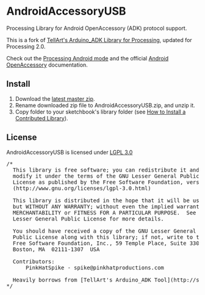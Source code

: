 AndroidAccessoryUSB
===================

Processing Library for Android OpenAccessory (ADK) protocol support.

This is a fork of [TellArt's Arduino_ADK Library for Processing](http://stream.tellart.com/controlling-arduino-with-android/), updated for Processing 2.0.

Check out the [Processing Android mode](http://wiki.processing.org/w/Android) and the official [Android OpenAccessory](http://developer.android.com/tools/adk/index.html) documentation.

Install
-------
1. Download the [latest master zip](https://github.com/PinkHatSpike/AndroidAccessoryUSB/archive/master.zip).
2. Rename downloaded zip file to AndroidAccessoryUSB.zip, and unzip it.
3. Copy folder to your sketchbook's library folder (see [How to Install a Contributed Library](http://wiki.processing.org/w/How_to_Install_a_Contributed_Library)).

License
-------
AndroidAccessoryUSB is licensed under [LGPL 3.0](http://www.gnu.org/licenses/lgpl-3.0.html)

<pre>
/*
  This library is free software; you can redistribute it and/or
  modify it under the terms of the GNU Lesser General Public
  License as published by the Free Software Foundation, version 3.0.
  (http://www.gnu.org/licenses/lgpl-3.0.html)

  This library is distributed in the hope that it will be useful,
  but WITHOUT ANY WARRANTY; without even the implied warranty of
  MERCHANTABILITY or FITNESS FOR A PARTICULAR PURPOSE.  See the GNU
  Lesser General Public License for more details.

  You should have received a copy of the GNU Lesser General
  Public License along with this library; if not, write to the
  Free Software Foundation, Inc., 59 Temple Place, Suite 330,
  Boston, MA  02111-1307  USA
  
  Contributors:
      PinkHatSpike - spike@pinkhatproductions.com
      
  Heavily borrows from [TellArt's Arduino_ADK Tool](http://stream.tellart.com/controlling-arduino-with-android/)
*/
</pre>
